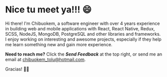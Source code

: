 # Nice tu meet ya!!! 😄

Hi there! I'm Chibuokem, a software engineer with over 4 years experience in building web and mobile applications with React, React Native, Redux, SCSS, NodeJS, MongoDB, PostgreSQL and other libraries and frameworks. I enjoy working on interesting and awesome projects, especially if they help me learn something new and gain more experience.

**Need to reach me?** Click the ***Send Feedback*** at the top right, or send me an email at [chibuokem_tolu@hotmail.com](mailto:chibuokem_tolu@hotmail.com).

Gracias! 🙏🏽

<!--
<p align="left">
  <b>Visitor count</b><br>
  <img src="https://profile-counter.glitch.me/davidteejay/count.svg" />
</p>
-->

<!--
**davidteejay/davidteejay** is a ✨ _special_ ✨ repository because its `README.md` (this file) appears on your GitHub profile.

Here are some ideas to get you started:

- 🔭 I’m currently working on ...
- 🌱 I’m currently learning ...
- 👯 I’m looking to collaborate on ...
- 🤔 I’m looking for help with ...
- 💬 Ask me about ...
- 📫 How to reach me: ...
- 😄 Pronouns: ...
- ⚡ Fun fact: ...
-->

